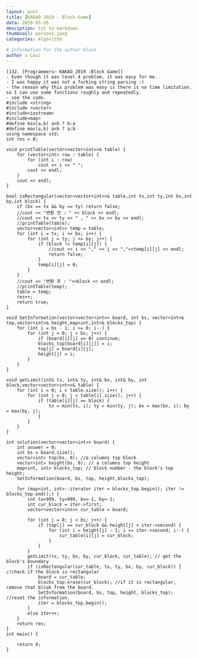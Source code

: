 ```yaml
---
layout: post
title: [KAKAO 2019 - Block Game]
data: 2020-05-26
desciption: txt to markdown
thumbnail: person1.jpeg
categories: Algorithm

# Information for the author block
author : Loui
---
```


	﻿[132. [Programmers– KAKAO 2019 :Block Game]]
	- Even though it was level 4 problem, it was easy for me.
	- I was happy it was not a fucking string parsing :)
	- the reason why this problem was easy is there is no time limitation. so I can use some functions roughly and repeatedly.
	- see the code.
	#include <string>
	#include <vector>
	#include<iostream>
	#include<map>
	#define min(a,b) a>b ? b:a
	#define max(a,b) a>b ? a:b
	using namespace std;
	int res = 0;
	
	void printTable(vector<vector<int>>& table) {
		for (vector<int> row : table) {
			for (int i : row)
				cout << i << " ";
			cout << endl;
		}
		cout << endl;
	}
	
	bool isRectangular(vector<vector<int>>& table,int tx,int ty,int bx,int by,int block) {
		if (bx == tx && by == ty) return false;
		//cout << "변환 전 : " << block << endl;
		//cout << tx << ty << " , " << bx << by << endl;
		//printTable(table);
		vector<vector<int>> temp = table;
		for (int i = tx; i <= bx; i++) {
			for (int j = ty; j <= by; j++) {
				if (block != temp[i][j]) {
					//cout << i << "," << j << ","<<temp[i][j] << endl;
					return false;
				} 
				temp[i][j] = 0;
			}
		}
		//cout << "변환 후 : "<<block << endl;
		//printTable(temp);
		table = temp;
		res++;
		return true;
	}
	
	void SetInformation(vector<vector<int>> board, int bs, vector<int>& top,vector<int>& height,map<int,int>& blocks_top) {
		for (int i = bs - 1; i >= 0; i--) {
			for (int j = 0; j < bs; j++) {
				if (board[i][j] == 0) continue;
				blocks_top[board[i][j]] = i;
				top[j] = board[i][j];
				height[j] = i;
			}
		}
	}
	
	void getLimit(int& tx, int& ty, int& bx, int& by, int block,vector<vector<int>>& table) {
		for (int i = 0; i < table.size(); i++) {
			for (int j = 0; j < table[i].size(); j++) {
				if (table[i][j] == block) {
					tx = min(tx, i); ty = min(ty, j); bx = max(bx, i); by = max(by, j);
				}
			}
		}
	}
	
	int solution(vector<vector<int>> board) {
		int answer = 0;
		int bs = board.size();
		vector<int> top(bs, 0); //a columns top block
		vector<int> height(bs, 0); // a columns top height
		map<int, int> blocks_top; // block number - the block's top height;
		SetInformation(board, bs, top, height,blocks_top);
	
		for (map<int, int>::iterator iter = blocks_top.begin(); iter != blocks_top.end();) {
			int tx=999, ty=999, bx=-1, by=-1;
			int cur_block = iter->first;
			vector<vector<int>> cur_table = board;
			
			for (int j = 0; j < bs; j++) {
				if (top[j] == cur_block && height[j] > iter->second) {
					for (int i = height[j] - 1; i >= iter->second; i--) {
						cur_table[i][j] = cur_block;
					}
				}
			}
			getLimit(tx, ty, bx, by, cur_block, cur_table); // get the block's boundary
			if (isRectangular(cur_table, tx, ty, bx, by, cur_block)) { //check if the block is rectangular
				board = cur_table;
				blocks_top.erase(cur_block); //if it is rectangular, remove that blcok from the board.
				SetInformation(board, bs, top, height, blocks_top); //reset the information.
				iter = blocks_top.begin();
			}
			else iter++;
		}
		return res;
	}
	int main() {
		
		return 0;
	}
	
